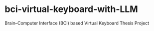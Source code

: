 # bci-virtual-keyboard-with-LLM
Brain–Computer Interface (BCI) based Virtual Keyboard Thesis Project
